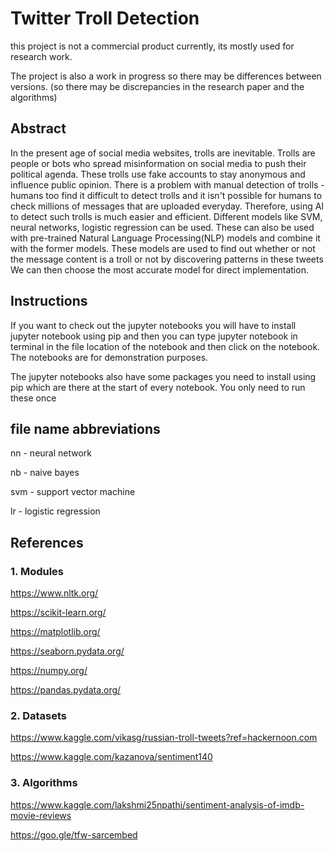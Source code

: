 # Twitter Troll Detection

this project is not a commercial product currently, its mostly used for research work. 

The project is also a work in progress so there may be differences between versions. (so there may be discrepancies in the research paper and the algorithms)

## Abstract

In the present age of social media websites, trolls are inevitable. Trolls are people or bots who spread misinformation on social media to push their political agenda. These trolls use fake accounts to stay anonymous and influence public opinion. There is a problem with manual detection of trolls - humans too find it difficult to detect trolls and it isn't possible for humans to  check millions of messages that are uploaded everyday. Therefore, using AI to detect such trolls is much easier and efficient. Different models like SVM, neural networks, logistic regression can be used. These can also be used with pre-trained Natural Language Processing(NLP) models and combine it with the former models. These models are used to find out whether or not the message content is a troll or not by discovering patterns in these tweets We can then choose the most accurate model for direct implementation.

## Instructions

If you want to check out the jupyter notebooks you will have to install jupyter notebook using pip and then you can type jupyter notebook in terminal in the file location of the notebook and then click on the notebook. The notebooks are for demonstration purposes.

The jupyter notebooks also have some packages you need to install using pip which are there at the start of every notebook. You only need to run these once

## file name abbreviations
nn - neural network

nb - naive bayes

svm - support vector machine

lr - logistic regression

## References

### 1. Modules

https://www.nltk.org/

https://scikit-learn.org/

https://matplotlib.org/

https://seaborn.pydata.org/

https://numpy.org/

https://pandas.pydata.org/

### 2. Datasets

https://www.kaggle.com/vikasg/russian-troll-tweets?ref=hackernoon.com 

https://www.kaggle.com/kazanova/sentiment140

### 3. Algorithms

https://www.kaggle.com/lakshmi25npathi/sentiment-analysis-of-imdb-movie-reviews

https://goo.gle/tfw-sarcembed
